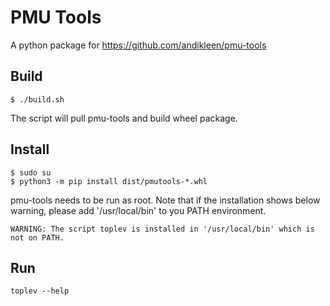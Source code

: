 # PMU Tools

A python package for https://github.com/andikleen/pmu-tools

## Build

```
$ ./build.sh
```

The script will pull pmu-tools and build wheel package.  

## Install

```
$ sudo su
$ python3 -m pip install dist/pmutools-*.whl 
```

pmu-tools needs to be run as root.
Note that if the installation shows below warning, please add '/usr/local/bin' to you PATH environment.

`WARNING: The script toplev is installed in '/usr/local/bin' which is not on PATH.`

## Run

```
toplev --help
```